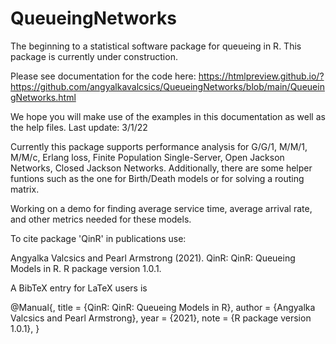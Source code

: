 # QueueingNetworks
The beginning to a statistical software package for queueing in R. This package is currently under construction. 

Please see documentation for the code here:
https://htmlpreview.github.io/?https://github.com/angyalkavalcsics/QueueingNetworks/blob/main/QueueingNetworks.html

We hope you will make use of the examples in this documentation as well as the help files.
Last update: 3/1/22

Currently this package supports performance analysis for G/G/1, M/M/1, M/M/c, Erlang loss, Finite Population Single-Server, Open Jackson Networks, Closed Jackson Networks. 
Additionally, there are some helper funtions such as the one for Birth/Death models or for solving a routing matrix. 

Working on a demo for finding average service time, average arrival rate, and other metrics needed for these models. 

To cite package 'QinR' in publications use:

Angyalka Valcsics and Pearl Armstrong (2021). QinR: QinR: Queueing
Models in R. R package version 1.0.1.

A BibTeX entry for LaTeX users is

@Manual{,
     title = {QinR: QinR: Queueing Models in R},
     author = {Angyalka Valcsics and Pearl Armstrong},
     year = {2021},
     note = {R package version 1.0.1},
   }
